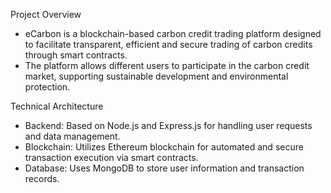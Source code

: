 Project Overview
- eCarbon is a blockchain-based carbon credit trading platform designed to facilitate transparent, efficient and secure trading of carbon credits through smart contracts. 
- The platform allows different users to participate in the carbon credit market, supporting sustainable development and environmental protection.

Technical Architecture
- Backend: Based on Node.js and Express.js for handling user requests and data management.
- Blockchain: Utilizes Ethereum blockchain for automated and secure transaction execution via smart contracts.
- Database: Uses MongoDB to store user information and transaction records.
